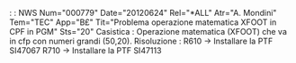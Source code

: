  :  : NWS Num="000779" Date="20120624" Rel="*ALL" Atr="A. Mondini" Tem="TEC" App="B£" Tit="Problema operazione matematica XFOOT              in CPF in PGM" Sts="20"
Casistica : 
Operazione matematica (XFOOT) che va in cfp con numeri grandi (50,20).
Risoluzione : 
R610 -> Installare la PTF SI47067
R710 -> Installare la PTF SI47113
